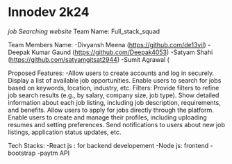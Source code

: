 # Innodev 2k24
*job Searching website*
Team Name: Full_stack_squad

Team Members Name:
-Divyansh Meena (https://github.com/de13vil)
-Deepak Kumar Gaund (https://github.com/Deepak4053)
-Satyam Shahi (https://github.com/satyamgitsat2944)
-Sumit Agrawal (

Proposed Features:
-Allow users to create accounts and log in securely.
Display a list of available job opportunities.
Enable users to search for jobs based on keywords,
location, industry, etc.
Filters: Provide filters to refine job search results (e.g., by
salary, company size, job type).
Show detailed information about each job listing,
including job description, requirements, and benefits.
Allow users to apply for jobs directly through the
platform.
Enable users to create and manage their profiles,
including uploading resumes and setting preferences.
Send notifications to users about new job listings,
application status updates, etc.

Tech Stacks:
-React js : for backend developement
-Node js: frontend
-bootstrap
-paytm API

